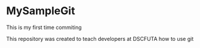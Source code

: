 # MySampleGit
This is my first time commiting

This repository was created to teach developers at DSCFUTA how to use git
